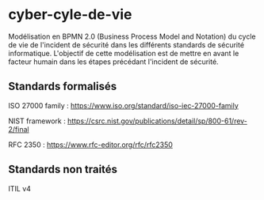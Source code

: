 # cyber-cyle-de-vie

Modélisation en BPMN 2.0 (Business Process Model and Notation) du cycle de vie de l'incident de sécurité dans les différents standards de sécurité informatique. L'objectif de cette modélisation est de mettre en avant le facteur humain dans les étapes précédant l'incident de sécurité.

## Standards formalisés

ISO 27000 family : https://www.iso.org/standard/iso-iec-27000-family

NIST framework : https://csrc.nist.gov/publications/detail/sp/800-61/rev-2/final

RFC 2350 : https://www.rfc-editor.org/rfc/rfc2350

## Standards non traités

ITIL v4
